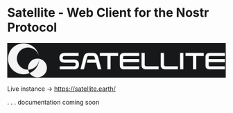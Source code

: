 # Satellite - Web Client for the Nostr Protocol

![branding](/src/assets/branding.png)


Live instance -> https://satellite.earth/

. . . documentation coming soon
